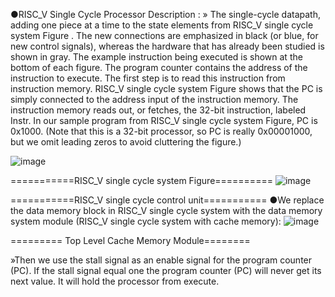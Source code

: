 ●RISC_V Single Cycle Processor Description :
» The single-cycle datapath, adding one piece at a time to the state elements from RISC_V single cycle system Figure . The new connections are emphasized in black (or blue, for new control 
signals), whereas the hardware that has already been studied is shown in gray. The example instruction being executed is shown at the bottom of each figure. The program counter contains the 
address of the instruction to execute. The first step is to read this instruction from instruction memory. RISC_V single cycle system Figure shows that the PC is simply connected to the 
address input of the instruction memory. The instruction memory reads out, or fetches, the 32-bit instruction, labeled Instr. In our sample program from RISC_V single cycle system Figure, 
PC is 0x1000. (Note that this is a 32-bit processor, so PC is really 0x00001000, but we omit leading zeros to avoid cluttering the figure.)

 ![image](https://github.com/Mohamed-Adel-ELshiemy/RISC-V-With-Cache/assets/156431969/8bf6c8d5-ea6c-4e46-8bfb-6c2fcbc2eae1)

===========RISC_V single cycle system Figure==========
 ![image](https://github.com/Mohamed-Adel-ELshiemy/RISC-V-With-Cache/assets/156431969/788f175f-26f4-4f5d-af94-7053d34fc3af)

===========RISC_V single cycle control unit===========
●We replace the data memory block in RISC_V single cycle system with the data memory system module (RISC_V single cycle system with cache memory):
 ![image](https://github.com/Mohamed-Adel-ELshiemy/RISC-V-With-Cache/assets/156431969/a605abaf-7591-4b1e-8c05-a2a40c46ee87)

========= Top Level Cache Memory Module========

»Then we use the stall signal as an enable signal for the program counter (PC). If the stall signal equal one the program counter (PC) will never get its next value. It will hold the 
processor from execute.
